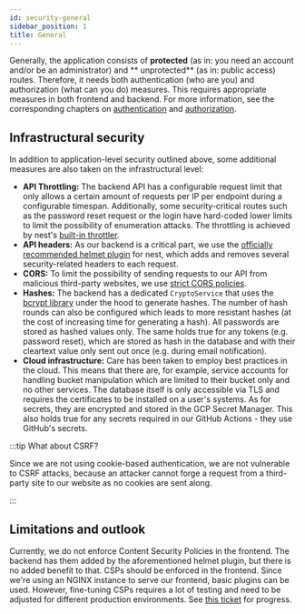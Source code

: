 ```yaml
---
id: security-general
sidebar_position: 1
title: General
---
```


Generally, the application consists of **protected** (as in: you need an account and/or be an administrator) and **
unprotected** (as in: public access) routes. Therefore, it needs both authentication (who are you) and authorization
(what can you do) measures. This requires appropriate measures in both frontend and backend. For more information, see
the corresponding chapters on [authentication](./authentication-session-management.md)
and [authorization](./authorization.md).

## Infrastructural security

In addition to application-level security outlined above, some additional measures are also taken on the infrastructural
level:

* **API Throttling:** The backend API has a configurable request limit that only allows a certain amount of requests per
  IP per endpoint during a configurable timespan. Additionally, some security-critical routes such as the password reset
  request or the login have hard-coded lower limits to limit the possibility of enumeration attacks. The throttling is
  achieved by nest's [built-in throttler](https://docs.nestjs.com/security/rate-limiting).
* **API headers:** As our backend is a critical part, we use
  the [officially recommended helmet plugin](https://docs.nestjs.com/security/helmet) for nest, which adds and removes
  several security-related headers to each request.
* **CORS:** To limit the possibility of sending requests to our API from malicious third-party websites, we
  use [strict CORS policies](https://docs.nestjs.com/security/cors).
* **Hashes:** The backend has a dedicated `CryptoService` that uses
  the [bcrypt library](https://www.npmjs.com/package/bcrypt) under the hood to generate hashes. The number of hash
  rounds can also be configured which leads to more resistant hashes (at the cost of increasing time for generating a
  hash). All passwords are stored as hashed values only. The same holds true for any tokens (e.g. password reset), which
  are stored as hash in the database and with their cleartext value only sent out once (e.g. during email notification).
* **Cloud infrastructure:** Care has been taken to employ best practices in the cloud. This means that there are, for
  example, service accounts for handling bucket manipulation which are limited to their bucket only and no other
  services. The database itself is only accessible via TLS and requires the certificates to be installed on a user's
  systems. As for secrets, they are encrypted and stored in the GCP Secret Manager. This also holds true for any secrets
  required in our GitHub Actions - they use GitHub's secrets.

:::tip What about CSRF?

Since we are not using cookie-based authentication, we are not vulnerable to CSRF attacks, because an attacker cannot
forge a request from a third-party site to our website as no cookies are sent along.

:::

## Limitations and outlook

Currently, we do not enforce Content Security Policies in the frontend. The backend has them added by the aforementioned
helmet plugin, but there is no added benefit to that. CSPs should be enforced in the frontend. Since we're using an
NGINX instance to serve our frontend, basic plugins can be used. However, fine-tuning CSPs requires a lot of testing and
need to be adjusted for different production environments. See [this ticket](https://github.com/gipfeli-io/gipfeli-frontend/issues/196) for progress.